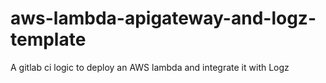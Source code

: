 # aws-lambda-apigateway-and-logz-template
A gitlab ci logic to deploy an AWS lambda and integrate it with Logz
